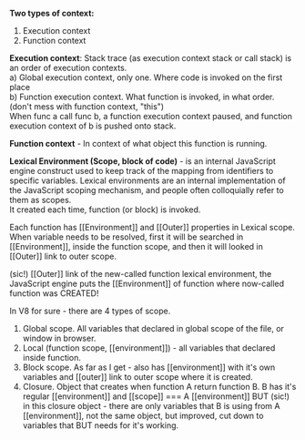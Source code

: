 **Two types of context:**
1. Execution context
2. Function context

**Execution context**: Stack trace (as execution context stack or call stack) is an order of execution contexts. \
  a) Global execution context, only one. Where code is invoked on the first place \
  b) Function execution context. What function is invoked, in what order. (don't mess with function context, "this") \
When func a call func b, a function execution context paused, and function execution context of b is pushed onto stack.

**Function context** - In context of what object this function is running.

**Lexical Environment (Scope, block of code)** - is an internal JavaScript engine construct used to keep track of the 
mapping from identifiers to specific variables. Lexical environments are an internal implementation of the JavaScript
scoping mechanism, and people often colloquially refer to them as scopes. \
It created each time, function (or block) is invoked.

Each function has [[Environment]] and [[Outer]] properties in Lexical scope. When variable needs to be resolved, first
it will be searched in [[Environment]], inside the function scope, and then it will looked in [[Outer]] link to outer
scope.
  
(sic!) [[Outer]] link of the new-called function lexical environment, the JavaScript engine puts the [[Environment]] of
function where now-called function was CREATED!

In V8 for sure - there are 4 types of scope.
1. Global scope. All variables that declared in global scope of the file, or window in browser.
2. Local (function scope, [[environment]]) - all variables that declared inside function.
3. Block scope. As far as I get - also has [[environment]] with it's own variables and [[outer]] link to outer scope
where it is created.
4. Closure. Object that creates when function A return function B. B has it's regular [[environment]] and 
[[scope]] === A [[environment]] BUT (sic!) in this closure object - there are only variables that B is using from
A [[environment]], not the same object, but improved, cut down to variables that BUT needs for it's working.


